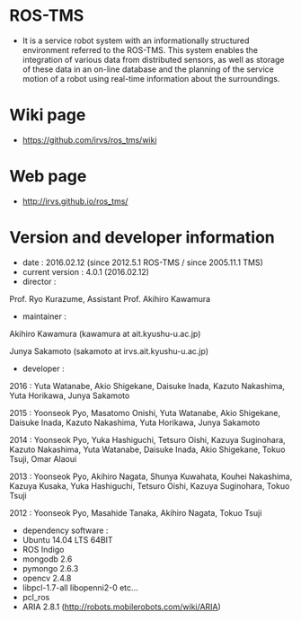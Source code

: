 # ROS-TMS
* It is a service robot system with an informationally structured environment referred to the ROS-TMS. This system enables the integration of various data from distributed sensors, as well as storage of these data in an on-line database and the planning of the service motion of a robot using real-time information about the surroundings.

# Wiki page
* https://github.com/irvs/ros_tms/wiki

# Web page
* http://irvs.github.io/ros_tms/

# Version and developer information
* date : 2016.02.12 (since 2012.5.1 ROS-TMS / since 2005.11.1 TMS)
* current version : 4.0.1 (2016.02.12)
* director :

 Prof. Ryo Kurazume,  Assistant Prof. Akihiro Kawamura

* maintainer :

 Akihiro Kawamura (kawamura at ait.kyushu-u.ac.jp)

 Junya Sakamoto (sakamoto at irvs.ait.kyushu-u.ac.jp)

* developer :

 2016 : Yuta Watanabe, Akio Shigekane, Daisuke Inada, Kazuto Nakashima, Yuta Horikawa, Junya Sakamoto

 2015 : Yoonseok Pyo, Masatomo Onishi, Yuta Watanabe, Akio Shigekane, Daisuke Inada, Kazuto Nakashima, Yuta Horikawa, Junya Sakamoto

 2014 : Yoonseok Pyo, Yuka Hashiguchi, Tetsuro Oishi, Kazuya Suginohara, Kazuto Nakashima, Yuta Watanabe, Daisuke Inada, Akio Shigekane, Tokuo Tsuji, Omar Alaoui

 2013 : Yoonseok Pyo, Akihiro Nagata, Shunya Kuwahata, Kouhei Nakashima, Kazuya Kusaka, Yuka Hashiguchi, Tetsuro Oishi, Kazuya Suginohara, Tokuo Tsuji

 2012 : Yoonseok Pyo, Masahide Tanaka, Akihiro Nagata, Tokuo Tsuji

* dependency software :
 * Ubuntu 14.04 LTS 64BIT
 * ROS Indigo
 * mongodb 2.6
 * pymongo 2.6.3
 * opencv 2.4.8
 * libpcl-1.7-all libopenni2-0 etc...
 * pcl_ros
 * ARIA 2.8.1 (http://robots.mobilerobots.com/wiki/ARIA)
